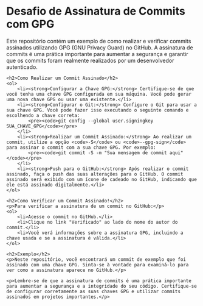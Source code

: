 <h1>Desafio de Assinatura de Commits com GPG</h1>
    <p>Este repositório contém um exemplo de como realizar e verificar commits assinados utilizando GPG (GNU Privacy Guard) no GitHub. A assinatura de commits é uma prática importante para aumentar a segurança e garantir que os commits foram realmente realizados por um desenvolvedor autenticado.</p>

    <h2>Como Realizar um Commit Assinado</h2>
    <ol>
        <li><strong>Configurar a Chave GPG:</strong> Certifique-se de que você tenha uma chave GPG configurada em sua máquina. Você pode gerar uma nova chave GPG ou usar uma existente.</li>
        <li><strong>Configurar o Git:</strong> Configure o Git para usar a sua chave GPG. Você pode fazer isso executando o seguinte comando e escolhendo a chave correta:
            <pre><code>git config --global user.signingkey SUA_CHAVE_GPG</code></pre>
        </li>
        <li><strong>Realizar um Commit Assinado:</strong> Ao realizar um commit, utilize a opção <code>-S</code> ou <code>--gpg-sign</code> para assinar o commit com a sua chave GPG. Por exemplo:
            <pre><code>git commit -S -m "Sua mensagem de commit aqui"</code></pre>
        </li>
        <li><strong>Push para o GitHub:</strong> Após realizar o commit assinado, faça o push das suas alterações para o GitHub. O commit assinado será exibido com um ícone de cadeado no GitHub, indicando que ele está assinado digitalmente.</li>
    </ol>

    <h2>Como Verificar um Commit Assinado!</h2>
    <p>Para verificar a assinatura de um commit no GitHub:</p>
    <ol>
        <li>Acesse o commit no GitHub.</li>
        <li>Clique no link "Verificado" ao lado do nome do autor do commit.</li>
        <li>Você verá informações sobre a assinatura GPG, incluindo a chave usada e se a assinatura é válida.</li>
    </ol>

    <h2>Exemplo</h2>
    <p>Neste repositório, você encontrará um commit de exemplo que foi assinado com uma chave GPG. Sinta-se à vontade para examiná-lo para ver como a assinatura aparece no GitHub.</p>

    <p>Lembre-se de que a assinatura de commits é uma prática importante para aumentar a segurança e a integridade do seu código. Certifique-se de configurar corretamente as suas chaves GPG e utilizar commits assinados em projetos importantes.</p>
</body>
</html>